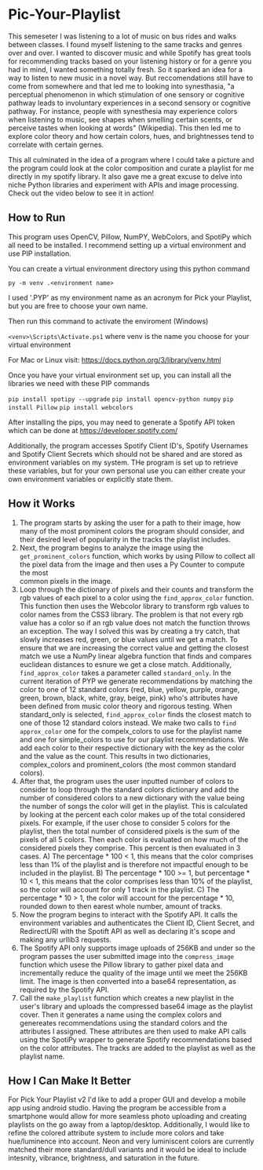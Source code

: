 # Pic-Your-Playlist
This semeseter I was listening to a lot of music on bus rides and walks between classes. I found myself listening to the same tracks and genres over and over. I wanted to discover music and while Spotify has great tools for recommending tracks based on your listening history or for a genre you had in mind, I wanted something totally fresh. So it sparked an idea for a way to listen to new music in a novel way. But reccomendations still have to come from somewhere and that led me to looking into synesthasia, "a perceptual phenomenon in which stimulation of one sensory or cognitive pathway leads to involuntary experiences in a second sensory or cognitive pathway. For instance, people with synesthesia may experience colors when listening to music, see shapes when smelling certain scents, or perceive tastes when looking at words" (Wikipedia). This then led me to explore color theory and how certain colors, hues, and brightnesses tend to correlate with certain gernes. 

This all culminated in the idea of a program where I could take a picture and the program could look at the color composition and curate a playlist for me directly in my spotify library. It also gave me a great excuse to delve into niche Python libraries and experiment with APIs and image processing. Check out the video below to see it in action!


## How to Run

This program uses OpenCV, Pillow, NumPY, WebColors, and SpotiPy which all need to be installed. I recommend setting up a virtual environment and use PIP installation.

You can create a virtual environment directory using this python command 

`py -m venv .<environment name>`

I used '.PYP' as my environment name as an acronym for Pick your Playlist, but you are free to choose your own name.

Then run this command to activate the enviroment (Windows)

`<venv>\Scripts\Activate.ps1` where venv is the name you choose for your virtual environment

For Mac or Linux visit: https://docs.python.org/3/library/venv.html

Once you have your virtual environment set up, you can install all the libraries we need with these PIP commands

`pip install spotipy --upgrade`
`pip install opencv-python numpy`
`pip install Pillow`
`pip install webcolors`

After installing the pips, you may need to generate a Spotify API token which can be done at https://developer.spotify.com/ 

Additionally, the program accesses Spotify Client ID's, Spotify Usernames and Spotify Client Secrets which should not be shared and are stored as environment variables on my system. THe program is set up to retrieve these variables, but for your own personal use you can either create your own environment variables or explicitly state them.


## How it Works

1) The program starts by asking the user for a path to their image, how many of the most prominent colors the program should consider, and their desired level of popularity in the tracks the playlist includes.
2) Next, the program begins to analyze the image using the `get_prominent_colors` function, which works by using Pillow to collect all the pixel data from the image and then uses a Py Counter to compute the most  
   common pixels in the image.
3) Loop through the dictionary of pixels and their counts and transform the rgb values of each pixel to a color using the `find_approx_color` function. This function then uses the Webcolor library to transform       rgb values to color names from the CSS3 library. The problem is that not every rgb value has a color so if an rgb value does not match the function throws an exception. The way I solved this was by creating a     try catch, that slowly increases red, green, or blue values until we get a match. To ensure that we are increasing the correct value and getting the closest match we use a NumPy linear algebra function that       finds and compares euclidean distances to esnure we get a close match. Additionally, `find_approx_color` takes a parameter called `standard_only`. In the current iteration of PYP we generate recommendations by    matching the color to one of 12 standard colors {red, blue, yellow, purple, orange, green, brown, black, white, gray, beige, pink} who's attributes have been defined from music color theory and rigorous 
   testing. When standard_only is selected, `find_approx_color` finds the closest match to one of those 12 standard colors instead. We make two calls to `find approx_color` one for the compelx_colors to use for      the playlist name and one for simple_colors to use for our playlist recommendations. We add each color to their respective dictionary with the key as the color and the value as the count. This results in two 
   dictionaries, complex_colors and prominent_colors (the most common standard colors).
4) After that, the program uses the user inputted number of colors to consider to loop through the standard colors dictionary and add the number of considered colors to a new dictionary with the value being the      number of songs the color will get in the playlist. This is calculated by looking at the percent each color makes up of the total considered pixels. For example, if the user chose to consider 5 colors for the 
   playlist, then the total number of considered pixels is the sum of the pixels of all 5 colors. Then each color is evaluated on how much of the considered pixels they comprise. This percent is then evaluated in    3 cases.
   A) The percentage * 100 < 1, this means that the color comprises less than 1% of the playlist and is therefore not impactful enough to be included in the playlist.
   B) The percentage * 100 >= 1, but percentage * 10 < 1, this means that the color comprises less than 10% of the playlist, so the color will account for only 1 track in the playlist.
   C) The percentage * 10 > 1, the color will account for the percentage * 10, rounded down to then earest whole number, amount of tracks.
5) Now the program begins to interact with the Spotify API. It calls the environment variables and authenticates the Client ID, Client Secret, and RedirectURI with the Spotift API as well as declaring it's scope 
   and making any urllib3 requests.
6) The Spotify API only supports image uploads of 256KB and under so the program passes the user submitted image into the `compress_image` function which usese the Pillow library to gather pixel data and    
   incrementally reduce the quality of the image until we meet the 256KB limit. The image is then converted into a base64 representation, as required by the Spotify API.
7) Call the `make_playlist` function which creates a new playlist in the user's library and uploads the compressed base64 image as the playlist cover. Then it generates a name using the complex colors and       
   genereates recommendations using the standard colors and the attributes I assigned. These attributes are then used to make API calls using the SpotiPy wrapper to generate Spotify recommendations based on the      color attributes. The tracks are added to the playlist as well as the playlist name.

## How I Can Make It Better

For Pick Your Playlist v2 I'd like to add a proper GUI and develop a mobile app using android studio. Having the program be accessible from a smartphone would allow for more seamless photo uploading and creating playlists on the go away from a laptop/desktop. Additionally, I would like to refine the colored attribute system to include more colors and take hue/luminence into account. Neon and very luminiscent colors are currently matched their more standard/dull variants and it would be ideal to include intesnity, vibrance, brightness, and saturation in the future.
